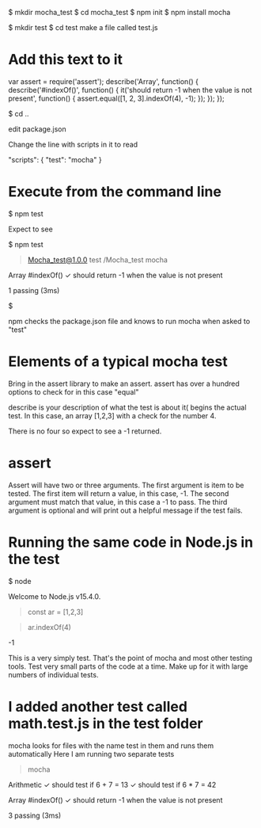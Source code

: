 $ mkdir mocha_test
$ cd mocha_test
$ npm init
$ npm install mocha

$ mkdir test
$ cd test
make a file called 
test.js

# Add this text to it

var assert = require('assert');
describe('Array', function() {
  describe('#indexOf()', function() {
    it('should return -1 when the value is not present', function() {
      assert.equal([1, 2, 3].indexOf(4), -1);
    });
  });
});


$ cd ..

edit package.json

Change the line with scripts in it to read

"scripts": {
  "test": "mocha"
}


# Execute from the command line

$ npm test

Expect to see

$ npm test

> Mocha_test@1.0.0 test <full path>/Mocha_test
> mocha



  Array
    #indexOf()
      ✓ should return -1 when the value is not present


  1 passing (3ms)

$ 


npm checks the package.json file and knows to run mocha when asked to "test"

# Elements of a typical mocha test

Bring in the assert library to make an assert. assert has over a hundred options to check for in this case "equal"

describe is your description of what the test is about 
it( begins the actual test. In this case, an array [1,2,3] with a check for the number 4. 

There is no four so expect to see a -1 returned.

# assert 
Assert will have two or three arguments. The first argument is item to be tested. The first item will return a value, in this case,
-1. The second argument must match that value, in this case a -1 to pass. The third argument is optional and will print
out a helpful message if the test fails.  

# Running the same code in Node.js in the test
$ node

Welcome to Node.js v15.4.0.

 > const ar = [1,2,3]

 > ar.indexOf(4)

-1
 > 


This is a very simply test. That's the point of mocha and most other testing tools. Test very small parts of the code at a time. 
Make up for it with large numbers of individual tests. 


# I added another test called math.test.js in the test folder

mocha looks for files with the name test in them and runs them automatically
Here I am running two separate tests

> mocha

  Arithmetic
    ✓ should test if 6 + 7  = 13
    ✓ should test if 6 * 7 = 42

  Array
    #indexOf()
      ✓ should return -1 when the value is not present


  3 passing (3ms)

